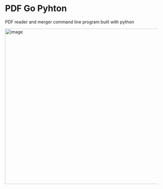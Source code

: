 # PDF Go Pyhton
PDF reader and merger command line program built with python

<img width="513" alt="image" src="https://github.com/prateekthakur272/pdf_go_python/assets/67188426/d3d07ed4-db3a-4cbf-9e9f-abd8e6b4465c">
